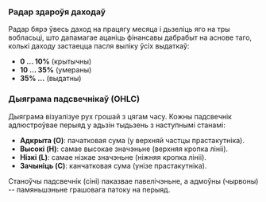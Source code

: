 ### Радар здароўя даходаў

Радар бярэ ўвесь даход на працягу месяца і дьзеліць яго на тры вобласьці, што дапамагае ацаніць фінансавы дабрабыт на 
аснове таго, колькі даходу застаецца пасля выліку ўсіх выдаткаў:

- **0 ... 10%** (крытычны)
- **10 ... 35%** (умераны)
- **35% ...** (выдатны)

### Дыяграма падсвечнікаў (OHLC)

Дыяграма візуалізуе рух грошай з цягам часу. Кожны падсвечнік адлюстроўвае перыяд у адьзін тыдьзень з наступнымі станамі:
- **Адкрыта (O)**: пачатковая сума (у верхняй частцы прастакутніка).
- **Высокі (H)**: самае высокае значэньне (верхняя кропка лініі).
- **Нізкі (L)**: самае нізкае значэньне (ніжняя кропка лініі).
- **Зачыніць (C)**: канчатковая сума (унізе прастакутніка).

Станоўчы падсвечнік (сіні) паказвае павелічэньне, а адмоўны (чырвоны) -- памяньшэньне грашовага патоку на перыяд.
